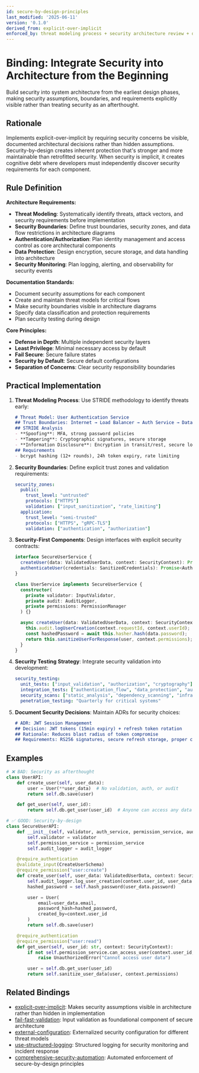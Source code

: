 ```yaml
---
id: secure-by-design-principles
last_modified: '2025-06-11'
version: '0.1.0'
derived_from: explicit-over-implicit
enforced_by: threat modeling process + security architecture review + design documentation requirements
---
```


# Binding: Integrate Security into Architecture from the Beginning

Build security into system architecture from the earliest design phases, making security assumptions, boundaries, and requirements explicitly visible rather than treating security as an afterthought.

## Rationale

Implements explicit-over-implicit by requiring security concerns be visible, documented architectural decisions rather than hidden assumptions. Security-by-design creates inherent protection that's stronger and more maintainable than retrofitted security. When security is implicit, it creates cognitive debt where developers must independently discover security requirements for each component.

## Rule Definition

**Architecture Requirements:**
- **Threat Modeling**: Systematically identify threats, attack vectors, and security requirements before implementation
- **Security Boundaries**: Define trust boundaries, security zones, and data flow restrictions in architecture diagrams
- **Authentication/Authorization**: Plan identity management and access control as core architectural components
- **Data Protection**: Design encryption, secure storage, and data handling into architecture
- **Security Monitoring**: Plan logging, alerting, and observability for security events

**Documentation Standards:**
- Document security assumptions for each component
- Create and maintain threat models for critical flows
- Make security boundaries visible in architecture diagrams
- Specify data classification and protection requirements
- Plan security testing during design

**Core Principles:**
- **Defense in Depth**: Multiple independent security layers
- **Least Privilege**: Minimal necessary access by default
- **Fail Secure**: Secure failure states
- **Security by Default**: Secure default configurations
- **Separation of Concerns**: Clear security responsibility boundaries

## Practical Implementation

1. **Threat Modeling Process**: Use STRIDE methodology to identify threats early:

   ```markdown
   # Threat Model: User Authentication Service
   ## Trust Boundaries: Internet → Load Balancer → Auth Service → Database
   ## STRIDE Analysis
   - **Spoofing**: MFA, strong password policies
   - **Tampering**: Cryptographic signatures, secure storage
   - **Information Disclosure**: Encryption in transit/rest, secure logging
   ## Requirements
   - bcrypt hashing (12+ rounds), 24h token expiry, rate limiting
   ```

2. **Security Boundaries**: Define explicit trust zones and validation requirements:

   ```yaml
   security_zones:
     public:
       trust_level: "untrusted"
       protocols: ["HTTPS"]
       validation: ["input_sanitization", "rate_limiting"]
     application:
       trust_level: "semi-trusted"
       protocols: ["HTTPS", "gRPC-TLS"]
       validation: ["authentication", "authorization"]
   ```

3. **Security-First Components**: Design interfaces with explicit security contracts:

   ```typescript
   interface SecureUserService {
     createUser(data: ValidatedUserData, context: SecurityContext): Promise<User>;
     authenticateUser(credentials: SanitizedCredentials): Promise<AuthResult>;
   }

   class UserService implements SecureUserService {
     constructor(
       private validator: InputValidator,
       private audit: AuditLogger,
       private permissions: PermissionManager
     ) {}

     async createUser(data: ValidatedUserData, context: SecurityContext): Promise<User> {
       this.audit.logUserCreation(context.requestId, context.userId);
       const hashedPassword = await this.hasher.hash(data.password);
       return this.sanitizeUserForResponse(user, context.permissions);
     }
   }
   ```

4. **Security Testing Strategy**: Integrate security validation into development:

   ```yaml
   security_testing:
     unit_tests: ["input_validation", "authorization", "cryptography"]
     integration_tests: ["authentication_flow", "data_protection", "audit_logging"]
     security_scans: ["static_analysis", "dependency_scanning", "infrastructure"]
     penetration_testing: "Quarterly for critical systems"
   ```

5. **Document Security Decisions**: Maintain ADRs for security choices:

   ```markdown
   # ADR: JWT Session Management
   ## Decision: JWT tokens (15min expiry) + refresh token rotation
   ## Rationale: Reduces blast radius of token compromise
   ## Requirements: RS256 signatures, secure refresh storage, proper claims
   ```

## Examples

```python
# ❌ BAD: Security as afterthought
class UserAPI:
    def create_user(self, user_data):
        user = User(**user_data)  # No validation, auth, or audit
        return self.db.save(user)

    def get_user(self, user_id):
        return self.db.get_user(user_id)  # Anyone can access any data

# ✅ GOOD: Security-by-design
class SecureUserAPI:
    def __init__(self, validator, auth_service, permission_service, audit_logger):
        self.validator = validator
        self.permission_service = permission_service
        self.audit_logger = audit_logger

    @require_authentication
    @validate_input(CreateUserSchema)
    @require_permission("user:create")
    def create_user(self, user_data: ValidatedUserData, context: SecurityContext):
        self.audit_logger.log_user_creation(context.user_id, user_data.email)
        hashed_password = self.hash_password(user_data.password)

        user = User(
            email=user_data.email,
            password_hash=hashed_password,
            created_by=context.user_id
        )
        return self.db.save(user)

    @require_authentication
    @require_permission("user:read")
    def get_user(self, user_id: str, context: SecurityContext):
        if not self.permission_service.can_access_user(context.user_id, user_id):
            raise UnauthorizedError("Cannot access user data")

        user = self.db.get_user(user_id)
        return self.sanitize_user_data(user, context.permissions)
```
## Related Bindings

- [explicit-over-implicit](../../docs/tenets/explicit-over-implicit.md): Makes security assumptions visible in architecture rather than hidden in implementation
- [fail-fast-validation](../../docs/bindings/core/fail-fast-validation.md): Input validation as foundational component of secure architecture
- [external-configuration](../../docs/bindings/core/external-configuration.md): Externalized security configuration for different threat models
- [use-structured-logging](../../docs/bindings/core/use-structured-logging.md): Structured logging for security monitoring and incident response
- [comprehensive-security-automation](../../docs/bindings/core/comprehensive-security-automation.md): Automated enforcement of secure-by-design principles
